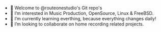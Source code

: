 - 👋 Welcome to @routeonestudio's Git repo's
- 👀 I’m interested in Music Production, OpenSource, Linux & FreeBSD.
- 🌱 I’m currently learning everthing, because everything changes daily!
- 💞️ I’m looking to collaborate on home recording related projects. 

<!---
routeonestudio/routeonestudio is a ✨ special ✨ repository because its `README.md` (this file) appears on your GitHub profile.
You can click the Preview link to take a look at your changes.
--->
